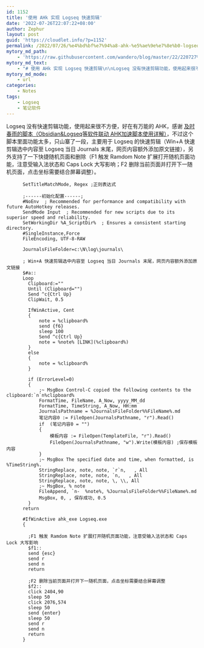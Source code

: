 ```yaml
---
id: 1152
title: '使用 AHk 实现 Logseq 快速剪辑'
date: '2022-07-26T22:07:22+08:00'
author: Zephur
layout: post
guid: 'https://cloudlet.info/?p=1152'
permalink: /2022/07/26/%e4%bd%bf%e7%94%a8-ahk-%e5%ae%9e%e7%8e%b0-logseq-%e5%bf%ab%e9%80%9f%e5%89%aa%e8%be%91/
mytory_md_path:
    - 'https://raw.githubusercontent.com/wandero/blog/master/22/220727%20%E4%BD%BF%E7%94%A8%20AHk%20%E5%AE%9E%E7%8E%B0%20Logseq%20%E5%BF%AB%E9%80%9F%E5%89%AA%E8%BE%91.md'
mytory_md_text:
    - "# 使用 AHk 实现 Logseq 快速剪辑\n\nLogseq 没有快速剪辑功能，使用起来很不方便，好在有万能的 AHK，感谢 [及时春雨的脚本（Obsidian&Logseq等软件联动 AHK加速脚本使用详解）](https://www.bilibili.com/video/BV1vY411T711?spm_id_from=333.337.search-card.all.click&vd_source=3c6810b837c319a08af0b805d3d2a19d)，不过这个脚本里面功能太多，只山寨了一段，主要用于 Logseq 的快速剪辑（Win+A 快速剪辑选中内容至 Logseq 当日 Journals 末尾，网页内容额外添加原文链接），另外支持了一下快捷随机页面和删除（F1 触发 Ramdom Note 扩展打开随机页面功能，注意受输入法状态和 Caps Lock 大写影响；F2 删除当前页面并打开下一随机页面，点击坐标需要结合屏幕调整）。\n\n```\n\t  SetTitleMatchMode, Regex ;正则表达式\n\n\t  ;------初始化配置------;\n\t  #NoEnv  ; Recommended for performance and compatibility with future AutoHotkey releases.\n\t  SendMode Input  ; Recommended for new scripts due to its superior speed and reliability.\n\t  SetWorkingDir %A_ScriptDir%  ; Ensures a consistent starting directory.\n\t  #SingleInstance,Force\n\t  FileEncoding, UTF-8-RAW\n\n\t  JournalsFileFolder=c:\\N\\log\\journals\\\n\n\t  ; Win+A 快速剪辑选中内容至 Logseq 当日 Journals 末尾，网页内容额外添加原文链接\n\t  $#a::\n\t  Loop\n\t  \tClipboard:=\"\"\n\t  \tUntil (Clipboard=\"\")\n\t  \tSend ^c{Ctrl Up}\n\t  \tClipWait, 0.5\n\n\t  \tIfWinActive, Cent\n\t  \t{\n\t  \t\tnote = %clipboard%\n\t  \t\tsend {f6}\n\t  \t\tsleep 100\n\t  \t\tSend ^c{Ctrl Up}\n\t  \t\tnote = %note% [LINK](%clipboard%)\n\t  \t}\n\t  \telse\n\t  \t{\n\t  \t\tnote = %clipboard%\n\t  \t}\n\n\n\t  \tif (ErrorLevel=0)\n\t  \t{\n\t  \t\t;~ MsgBox Control-C copied the following contents to the clipboard:`n`n%clipboard%\n\t  \t\tFormatTime, FileName, A_Now, yyyy_MM_dd\n\t  \t\tFormatTime, TimeString, A_Now, HH:mm\n\t  \t\tJournalsPathname = %JournalsFileFolder%%FileName%.md\n\t  \t\t笔记内容0 := FileOpen(JournalsPathname, \"r\").Read()\n\t  \t\tif  (笔记内容0 = \"\")\n\t  \t\t{\n\t  \t\t\t模板内容 := FileOpen(TemplateFile, \"r\").Read()\n\t  \t\t\tFileOpen(JournalsPathname, \"w\").Write(模板内容) ;保存模板内容\n\t  \t\t}\n\t  \t\t;~ MsgBox The specified date and time, when formatted, is %TimeString%.\n\t  \t\tStringReplace, note, note, `r`n,   , All\n\t  \t\tStringReplace, note, note, `n,   , All\n\t  \t\tStringReplace, note, note, \\, \\\\, All\n\t  \t\t;~ MsgBox, % note\n\t  \t\tFileAppend, `n-  %note%, %JournalsFileFolder%%FileName%.md\n\t  \t\tMsgBox, 0, , 保存成功, 0.5\n\t  \t}\n\t  return\n\n\n\t  #IfWinActive ahk_exe Logseq.exe\n\t  {\n\n\t  \t;F1 触发 Ramdom Note 扩展打开随机页面功能，注意受输入法状态和 Caps Lock 大写影响\n\t  \t$f1::\n\t  \tsend {esc}\n\t  \tsend r\n\t  \tsend n\n\t  \treturn\n\n\t  \t;F2 删除当前页面并打开下一随机页面，点击坐标需要结合屏幕调整\n\t  \t$f2::\n\t  \tclick 2404,90\n\t  \tsleep 50\n\t  \tclick 2076,574\n\t  \tsleep 50\n\t  \tsend {enter}\n\t  \tsleep 50\n\t  \tsend r\n\t  \tsend n\n\t  \treturn\n\t  }\n\n```"
mytory_md_mode:
    - url
categories:
    - Notes
tags:
    - Logseq
    - 笔记软件
---
```


Logseq 没有快速剪辑功能，使用起来很不方便，好在有万能的 AHK，感谢 [及时春雨的脚本（Obsidian&amp;Logseq等软件联动 AHK加速脚本使用详解）](https://www.bilibili.com/video/BV1vY411T711?spm_id_from=333.337.search-card.all.click&vd_source=3c6810b837c319a08af0b805d3d2a19d)，不过这个脚本里面功能太多，只山寨了一段，主要用于 Logseq 的快速剪辑（Win+A 快速剪辑选中内容至 Logseq 当日 Journals 末尾，网页内容额外添加原文链接），另外支持了一下快捷随机页面和删除（F1 触发 Ramdom Note 扩展打开随机页面功能，注意受输入法状态和 Caps Lock 大写影响；F2 删除当前页面并打开下一随机页面，点击坐标需要结合屏幕调整）。

<!-- more -->

```
      SetTitleMatchMode, Regex ;正则表达式

      ;------初始化配置------;
      #NoEnv  ; Recommended for performance and compatibility with future AutoHotkey releases.
      SendMode Input  ; Recommended for new scripts due to its superior speed and reliability.
      SetWorkingDir %A_ScriptDir%  ; Ensures a consistent starting directory.
      #SingleInstance,Force
      FileEncoding, UTF-8-RAW

      JournalsFileFolder=c:\N\log\journals\

      ; Win+A 快速剪辑选中内容至 Logseq 当日 Journals 末尾，网页内容额外添加原文链接
      $#a::
      Loop
        Clipboard:=""
        Until (Clipboard="")
        Send ^c{Ctrl Up}
        ClipWait, 0.5

        IfWinActive, Cent
        {
            note = %clipboard%
            send {f6}
            sleep 100
            Send ^c{Ctrl Up}
            note = %note% [LINK](%clipboard%)
        }
        else
        {
            note = %clipboard%
        }

        if (ErrorLevel=0)
        {
            ;~ MsgBox Control-C copied the following contents to the clipboard:`n`n%clipboard%
            FormatTime, FileName, A_Now, yyyy_MM_dd
            FormatTime, TimeString, A_Now, HH:mm
            JournalsPathname = %JournalsFileFolder%%FileName%.md
            笔记内容0 := FileOpen(JournalsPathname, "r").Read()
            if  (笔记内容0 = "")
            {
                模板内容 := FileOpen(TemplateFile, "r").Read()
                FileOpen(JournalsPathname, "w").Write(模板内容) ;保存模板内容
            }
            ;~ MsgBox The specified date and time, when formatted, is %TimeString%.
            StringReplace, note, note, `r`n,   , All
            StringReplace, note, note, `n,   , All
            StringReplace, note, note, \, \\, All
            ;~ MsgBox, % note
            FileAppend, `n-  %note%, %JournalsFileFolder%%FileName%.md
            MsgBox, 0, , 保存成功, 0.5
        }
      return

      #IfWinActive ahk_exe Logseq.exe
      {

        ;F1 触发 Ramdom Note 扩展打开随机页面功能，注意受输入法状态和 Caps Lock 大写影响
        $f1::
        send {esc}
        send r
        send n
        return

        ;F2 删除当前页面并打开下一随机页面，点击坐标需要结合屏幕调整
        $f2::
        click 2404,90
        sleep 50
        click 2076,574
        sleep 50
        send {enter}
        sleep 50
        send r
        send n
        return
      }

```